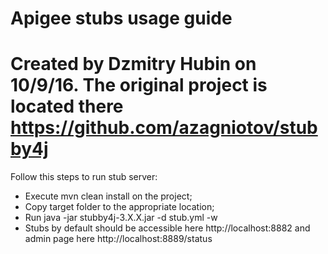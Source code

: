 **Apigee stubs usage guide**
========================
Created by Dzmitry Hubin on 10/9/16. The original project is located there https://github.com/azagniotov/stubby4j
========================
Follow this steps to run stub server:
* Execute mvn clean install on the project;
* Copy target folder to the appropriate location;
* Run java -jar stubby4j-3.X.X.jar -d stub.yml -w
* Stubs by default should be accessible here http://localhost:8882 and admin page here http://localhost:8889/status



